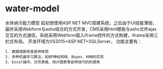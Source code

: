 # water-model
水体纳污能力模型
起初想使用ASP.NET MVC搭建系统，之后由于UI技能薄弱，最终采用Webform与ashx结合的方式开发，CMS采用html模板与ashx文件ajax交互的方式通信，系统采用Webform载入iframe控件的方式构建，iframe采用三栏式布局。
开发环境为VS2015+ASP.NET+SQLServer，
功能主要有：

```
1. 数据增删改查各种体现
2. 多种机器学习算法，如BP神经网络、Bayes、KNN的实现
3. Excel操作、分页表格、统计图表等各种技巧的的使用
